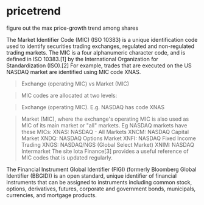# pricetrend
figure out the max price-growth trend among shares


The Market Identifier Code (MIC) (ISO 10383) is a unique identification code used to identify securities trading exchanges, regulated and non-regulated trading markets. The MIC is a four alphanumeric character code, and is defined in ISO 10383.[1] by the International Organization for Standardization (ISO).[2] For example, trades that are executed on the US NASDAQ market are identified using MIC code XNAS.

> Exchange (operating MIC) vs Market (MIC)

> MIC codes are allocated at two levels:

> Exchange (operating MIC). E.g. NASDAQ has code XNAS

> Market (MIC), where the exchange's operating MIC is also used as MIC of its main market or "all" markets. Eg NASDAQ markets have these MICs:
> XNAS: NASDAQ - All Markets
> XNCM: NASDAQ Capital Market
> XNDQ: NASDAQ Options Market
> XNFI: NASDAQ Fixed Income Trading
> XNGS: NASDAQ/NGS (Global Select Market)
> XNIM: NASDAQ Intermarket
> The site Iota Finance[3] provides a useful reference of MIC codes that is updated regularly.

The Financial Instrument Global Identifier (FIGI) (formerly Bloomberg Global Identifier (BBGID)) is an open standard, unique identifier of financial instruments that can be assigned to instruments including common stock, options, derivatives, futures, corporate and government bonds, municipals, currencies, and mortgage products.
